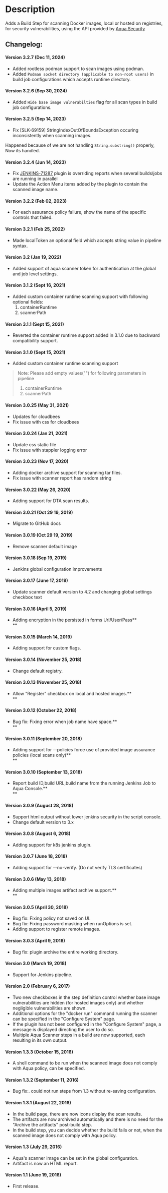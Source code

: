 # Description

Adds a Build Step for scanning Docker images, local or hosted on
registries, for security vulnerabilities, using the API provided by
[Aqua Security](https://www.aquasec.com)

## Changelog:

#### **Version 3.2.7 (Dec 11, 2024)**

- Added rootless podman support to scan images using podman.
- Added `Podman socket directory (applicable to non-root users)` in build job configurations which accepts runtime directory.

#### **Version 3.2.6 (Sep 30, 2024)**

- Added `Hide base image vulnerabilties` flag for all scan types in build job configurations.

#### **Version 3.2.5 (Sep 14, 2023)**

- Fix [SLK-69159] StringIndexOutOfBoundsException occuring inconsistently when scanning images.

Happened because of we are not handling `String.substring()` properly, Now its handled.

#### **Version 3.2.4 (Jun 14, 2023)**

- Fix [JENKINS-71287](https://issues.jenkins.io/browse/JENKINS-71287) plugin is overriding   reports when several builds\jobs are running in parallel
- Update the Action Menu items added by the plugin to contain the scanned image name.

#### **Version 3.2.2 (Feb 02, 2023)**

-   For each assurance policy failure, show the name of the specific controls that failed.

#### **Version 3.2.1 (Feb 25, 2022)**

-   Made localToken an optional field which accepts string value in pipeline syntax. 

#### **Version 3.2 (Jan 19, 2022)**

-   Added support of aqua scanner token for authentication at the global and job level settings.

#### **Version 3.1.2 (Sept 16, 2021)**

-   Added custom container runtime scanning support with following optional fields:
    1. containerRuntime
    2. scannerPath

#### **Version 3.1.1 (Sept 15, 2021)**

-   Reverted the container runtime support added in 3.1.0 due to backward compatibility support.

#### **Version 3.1.0 (Sept 15, 2021)**

-   Added custom container runtime scanning support

>Note: Please add empty values("") for following parameters in pipeline 
>1. containerRuntime 
>2. scannerPath

#### **Version 3.0.25 (May 31, 2021)**

-   Updates for cloudbees
-   Fix issue with css for cloudbees

#### **Version 3.0.24 (Jan 21, 2021)**

-   Update css static file
-   Fix issue with stappler logging error

#### **Version 3.0.23 (Nov 17, 2020)**

-   Adding docker archive support for scanning tar files.
-   Fix issue with scanner report has random string

#### **Version 3.0.22 (May 26, 2020)**

-   Adding support for DTA scan results.

#### **Version 3.0.21 (Oct 29 19, 2019)**

-   Migrate to GitHub docs

#### **Version 3.0.19 (Oct 29 19, 2019)**

-   Remove scanner default image

#### **Version 3.0.18 (Sep 19, 2019)**

-   Jenkins global configuration improvements

#### **Version 3.0.17 (June 17, 2019)**

-   Update scanner default version to 4.2 and changing global settings
    checkbox text

#### **Version 3.0.16 (April 5, 2019)**

-   Adding encryption in the persisted in forms Url/User/Pass**  
    **

#### **Version 3.0.15 (March 14, 2019)**

-   Adding support for custom flags.

#### **Version 3.0.14 (November 25, 2018)**

-   Change default registry.

#### **Version 3.0.13 (November 25, 2018)**

-   Allow "Register" checkbox on local and hosted images.**  
    **

#### **Version 3.0.12 (October 22, 2018)**

-   Bug fix: Fixing error when job name have space.**  
    **

#### **Version 3.0.11 (September 20, 2018)**

-   Adding support for --policies force use of provided image assurance
    policies (local scans only)**  
    **

#### **Version 3.0.10 (September 13, 2018)**

-   Report build ID,build URL,build name from the running Jenkins Job to
    Aqua Console.**  
    **

#### **Version 3.0.9 (August 28, 2018)**

-   Support html output without lower jenkins security in the script
    console.
-   Change default version to 3.x

#### **Version 3.0.8 (August 6, 2018)**

-   Adding support for k8s jenkins plugin.

#### **Version 3.0.7 (June 18, 2018)**

-   Adding support for --no-verify. (Do not verify TLS certificates)

#### **Version 3.0.6 (May 13, 2018)**

-   Adding multiple images artifact archive support.**  
    **

#### **Version 3.0.5 (April 30, 2018)**

-   Bug fix: Fixing policy not saved on UI.
-   Bug fix: Fixing password masking when runOptions is set.
-   Adding support to register remote images.

#### **Version 3.0.3 (April 9, 2018)**

-   Bug fix: plugin archive the entire working directory.

#### **Version 3.0 (March 19, 2018)**

-   Support for Jenkins pipeline. 

#### **Version 2.0 (February 6, 2017)**

-   Two new checkboxes in the step definition control whether base image
    vulnerabilities are hidden (for hosted images only) and whether
    negligible vulnerabilities are shown.
-   Additional options for the "docker run" command running the scanner
    can be specified in the "Configure System" page.
-   If the plugin has not been configured in the "Configure System"
    page, a message is displayed directing the user to do so.
-   Multiple Aqua Scanner steps in a build are now supported, each
    resulting in its own output.

#### **Version 1.3.3 (October 15, 2016)**

-   A shell command to be run when the scanned image does not comply
    with Aqua policy, can be specified.

#### **Version 1.3.2 (September 11, 2016)**

-   Bug fix:. could not run steps from 1.3 without re-saving
    configuration.

#### **Version 1.3.1 (August 22, 2016)**

-   In the build page, there are now icons display the scan results.
-   The artifacts are now archived automatically and there is no need
    for the "Archive the artifacts" post-build step.
-   In the build step, you can decide whether the build fails or not,
    when the scanned image does not comply with Aqua policy.

#### **Version 1.3 (July 29, 2016)**

-   Aqua's scanner image can be set in the global configuration.
-   Artifact is now an HTML report.

#### Version 1.1 (June 19, 2016)

-   First release.
